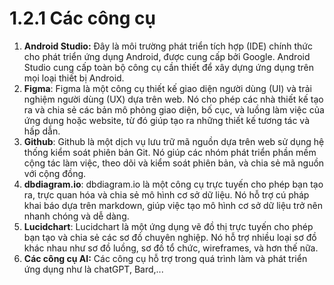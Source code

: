 # 1.2.1 Các công cụ

1. **Android Studio:** Đây là môi trường phát triển tích hợp (IDE) chính thức cho phát triển ứng dụng Android, được cung cấp bởi Google. Android Studio cung cấp toàn bộ công cụ cần thiết để xây dựng ứng dụng trên mọi loại thiết bị Android.
2. **Figma**: Figma là một công cụ thiết kế giao diện người dùng (UI) và trải nghiệm người dùng (UX) dựa trên web. Nó cho phép các nhà thiết kế tạo ra và chia sẻ các bản mô phỏng giao diện, bố cục, và luồng làm việc của ứng dụng hoặc website, từ đó giúp tạo ra những thiết kế tương tác và hấp dẫn.
3. **Github**: Github là một dịch vụ lưu trữ mã nguồn dựa trên web sử dụng hệ thống kiểm soát phiên bản Git. Nó giúp các nhóm phát triển phần mềm cộng tác làm việc, theo dõi và kiểm soát phiên bản, và chia sẻ mã nguồn với cộng đồng.
4. **dbdiagram.io**: dbdiagram.io là một công cụ trực tuyến cho phép bạn tạo ra, trực quan hóa và chia sẻ mô hình cơ sở dữ liệu. Nó hỗ trợ cú pháp khai báo dựa trên markdown, giúp việc tạo mô hình cơ sở dữ liệu trở nên nhanh chóng và dễ dàng.
5. **Lucidchart**: Lucidchart là một ứng dụng vẽ đồ thị trực tuyến cho phép bạn tạo và chia sẻ các sơ đồ chuyên nghiệp. Nó hỗ trợ nhiều loại sơ đồ khác nhau như sơ đồ luồng, sơ đồ tổ chức, wireframes, và hơn thế nữa.
6. **Các công cụ AI:** Các công cụ hỗ trợ trong quá trình làm và phát triển ứng dụng như là chatGPT, Bard,...
